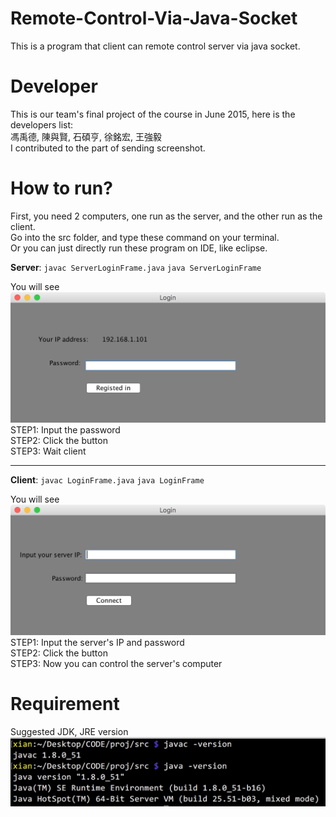 # Remote-Control-Via-Java-Socket
This is a program that client can remote control server via java socket.

# Developer
This is our team's final project of the course in June 2015, here is the developers list:   
馮禹德, 陳與賢, 石碩亨, 徐銘宏, 王強毅   
I contributed to the part of sending screenshot.


# How to run?
First, you need 2 computers, one run as the server, and the other run as the client.   
Go into the src folder, and type these command on your terminal.   
Or you can just directly run these program on IDE, like eclipse.   

**Server**:
<code>javac ServerLoginFrame.java</code>
<code>java ServerLoginFrame</code>   


You will see 
![server's screenshot](/img/server.png)
STEP1: Input the password   
STEP2: Click the button   
STEP3: Wait client   

***

**Client**:
<code>javac LoginFrame.java</code>
<code>java LoginFrame</code>


You will see
![client's screenshot](/img/client.png)
STEP1: Input the server's IP and password   
STEP2: Click the button   
STEP3: Now you can control the server's computer   

# Requirement
Suggested JDK, JRE version
![client's screenshot](/img/version.png)
